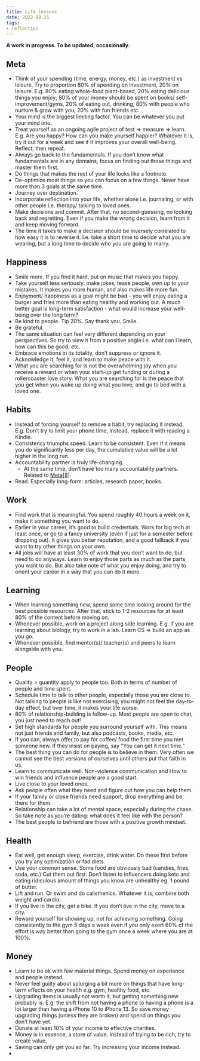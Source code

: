 ```yaml
---
title: Life lessons
date: 2022-08-25
tags:
- reflection
---
```

**A work in progress. To be updated, occasionally.** 

## Meta

- Think of your spending (time, energy, money, etc.) as investment vs leisure. Try to proportion 80% of spending on investment, 20% on leisure. E.g. 80% eating whole-food plant-based, 20% eating delicious things you enjoy; 80% of your money should be spent on books/ self-improvement/gyms, 20% of eating out, drinking, 80% with people who nurture & grow with you, 20% with fun friends etc.
- Your mind is the biggest limiting factor. You can be whatever you put your mind into.
- Treat yourself as an ongoing agile project of test ⇒ measure ⇒ learn. E.g. Are you happy? How can you make yourself happier? Whatever it is, try it out for a week and see if it improves your overall well-being. Reflect, then repeat.
- Always go back to the fundamentals. If you don’t know what fundamentals are in any domains, focus on finding out those things and master them first.
- Do things that makes the rest of your life looks like a footnote.
- De-optimize most things so you can focus on a few things. Never have more than 3 goals at the same time.
- Journey over destination.
- Incorporate reflection into your life, whether alone i.e. journaling, or with other people i.e. therapy/ talking to loved ones.
- Make decisions and commit. After that, no second-guessing, no looking back and regretting. Even if you make the wrong decision, learn from it and keep moving forward.
- The time it takes to make a decision should be inversely correlated to how easy it is to reverse it. I.e. take a short time to decide what you are wearing, but a long time to decide who you are going to marry.

## Happiness

- Smile more. If you find it hard, put on music that makes you happy.
- Take yourself less seriously: make jokes, tease people, own up to your mistakes. It makes you more human, and also makes life more fun.
- Enjoyment/ happiness as a goal might be bad - you will enjoy eating a burger and fries more than eating healthy and working out. A much better goal is long-term satisfaction - what would increase your well-being over the long term?
- Be kind to people. Tip 20%. Say thank you. Smile.
- Be grateful.
- The same situation can feel very different depending on your perspectives. So try to view it from a positive angle i.e. what can I learn, how can this be good, etc.
- Embrace emotions in its totality, don’t suppress or ignore it. Acknowledge it, feel it, and learn to make peace with it.
- What you are searching for is not the overwhelming joy when you receive a reward or when your start-up get funding or during a rollercoaster love story. What you are searching for is the peace that you get when you wake up doing what you love, and go to bed with a loved one.

## Habits

- Instead of forcing yourself to remove a habit, try replacing it instead. E.g. Don’t try to limit your phone time, instead, replace it with reading a Kindle.
- Consistency triumphs speed. Learn to be consistent. Even if it means you do significantly less per day, the cumulative value will be a lot higher in the long run.
- Accountability partner is truly life-changing.
    - At the same time, don’t have too many accountability partners. Related to [Meta[8]](https://www.notion.so/Life-lessons-17cee0bc57ad4733865ad342bab0f811).
- Read. Especially long-form: articles, research paper, books.

## Work

- Find work that is meaningful. You spend roughly 40 hours a week on it, make it something you want to do.
- Earlier in your career, it’s good to build credentials. Work for big tech at least once, or go to a fancy university (even if just for a semester before dropping out). It gives you better reputation, and a good fallback if you want to try other things on your own.
- All jobs will have at least 30% of work that you don’t want to do, but need to do anyways. Learn to enjoy those parts as much as the parts you want to do. But also take note of what you enjoy doing, and try to orient your career in a way that you can do it more.

## Learning

- When learning something new, spend some time looking around for the best possible resources. After that, stick to 1-2 resources for at least 80% of the content before moving on.
- Whenever possible, work on a project along side learning. E.g. if you are learning about biology, try to work in a lab. Learn CS ⇒ build an app as you go.
- Whenever possible, find mentor(s)/ teacher(s) and peers to learn alongside with you.

## People

- Quality > quantity apply to people too. Both in terms of number of people and time spent.
- Schedule time to talk to other people, especially those you are close to. Not talking to people is like not exercising, you might not feel the day-to-day effect, but over time, it makes your life worse.
- 80% of relationship-building is follow-up. Most people are open to chat, you just need to reach out!
- Set high standards for people you surround yourself with. This means not just friends and family, but also podcasts, books, media, etc.
- If you can, always offer to pay for coffee/ food the first time you met someone new. If they insist on paying, say “You can get it next time.”
- The best thing you can do for people is to believe in them. Very often we cannot see the best versions of ourselves until others put that faith in us.
- Learn to communicate well. Non-violence communication and How to win friends and influence people are a good start.
- Live close to your loved ones.
- Ask people often what they need and figure out how you can help them.
- If your family or close friends need support, drop everything and be there for them.
- Relationship can take a lot of mental space, especially during the chase. So take note as you’re dating: what does it feel like with the person?
- The best people to befriend are those with a positive growth mindset.

## Health

- Eat well, get enough sleep, exercise, drink water. Do these first before you try any optimization or fad diets.
- Use your common sense. Some food are obviously bad (candies, fries, soda, etc.) Cut them out first. Don’t listen to influencers doing keto and eating ridiculous amount of things you know are unhealthy eg. 1 pound of butter.
- Lift and run. Or swim and do calisthenics. Whatever it is, combine both weight and cardio.
- If you live in the city, get a bike. If you don’t live in the city, move to a city.
- Reward yourself for showing up, not for achieving something. Going consistently to the gym 5 days a week even if you only exert 60% of the effort is way better than going to the gym once a week where you are at 100%.

## Money

- Learn to be ok with few material things. Spend money on experience and people instead.
- Never feel guilty about splurging a bit more on things that have long-term effects on your health e.g. gym, healthy food, etc.
- Upgrading items is usually not worth it, but getting something new probably is. E.g. the shift from not having a phone to having a phone is a lot larger than having a iPhone 10 to iPhone 13. So save money upgrading things (unless they are broken) and spend on things you don’t have yet.
- Donate at least 10% of your income to effective charities.
- Money is in essence, a store of value. Instead of trying to be rich, try to create value.
- Saving can only get you so far. Try increasing your income instead.
- 